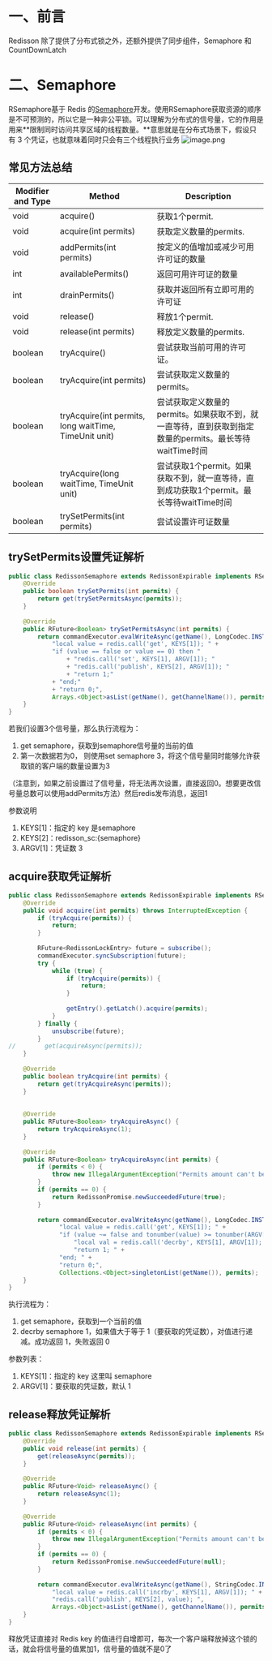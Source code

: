
# 一、前言

Redisson 除了提供了分布式锁之外，还额外提供了同步组件，Semaphore 和 CountDownLatch

# 二、Semaphore

RSemaphore基于 Redis 的[Semaphore](https://docs.oracle.com/javase/8/docs/api/java/util/concurrent/Semaphore.html?is-external=true)开发。使用RSemaphore获取资源的顺序是不可预测的，所以它是一种非公平锁。可以理解为分布式的信号量，它的作用是用来**限制同时访问共享区域的线程数量。**意思就是在分布式场景下，假设只有 3 个凭证，也就意味着同时只会有三个线程执行业务
![image.png](https://cdn.nlark.com/yuque/0/2023/png/34922072/1682046716787-8e7ee5eb-9b20-41e8-bdce-83231cb3b2cc.png?x-oss-process=image%2Fwatermark%2Ctype_d3F5LW1pY3JvaGVp%2Csize_28%2Ctext_5p2O5pyJ5Lm-%2Ccolor_FFFFFF%2Cshadow_50%2Ct_80%2Cg_se%2Cx_10%2Cy_10#averageHue=%23f4f4f4&clientId=u95ca8ec8-d231-4&from=paste&height=475&id=u12ecf802&originHeight=421&originWidth=984&originalType=binary&ratio=2&rotation=0&showTitle=false&size=38955&status=done&style=none&taskId=ufcab31c0-9efd-4e15-9402-ff7d9f71066&title=&width=1110)

## 常见方法总结
| Modifier and Type | Method | Description |
| --- | --- | --- |
| void | acquire() | 获取1个permit. |
| void | acquire(int permits) | 获取定义数量的permits. |
| void | addPermits(int permits) | 按定义的值增加或减少可用许可证的数量 |
| int | availablePermits() | 返回可用许可证的数量 |
| int | drainPermits() | 获取并返回所有立即可用的许可证 |
| void | release() | 释放1个permit. |
| void | release(int permits) | 释放定义数量的permits. |
| boolean | tryAcquire() | 尝试获取当前可用的许可证。 |
| boolean | tryAcquire(int permits) | 尝试获取定义数量的permits。 |
| boolean | tryAcquire(int permits, long waitTime, TimeUnit unit) | 尝试获取定义数量的permits。如果获取不到，就一直等待，直到获取到指定数量的permits。最长等待waitTime时间 |
| boolean | tryAcquire(long waitTime, TimeUnit unit) | 尝试获取1个permit。如果获取不到，就一直等待，直到成功获取1个permit。最长等待waitTime时间 |
| boolean | trySetPermits(int permits) | 尝试设置许可证数量 |


## trySetPermits设置凭证解析
```java
public class RedissonSemaphore extends RedissonExpirable implements RSemaphore {
    @Override
    public boolean trySetPermits(int permits) {
        return get(trySetPermitsAsync(permits));
    }
    
    @Override
    public RFuture<Boolean> trySetPermitsAsync(int permits) {
        return commandExecutor.evalWriteAsync(getName(), LongCodec.INSTANCE, RedisCommands.EVAL_BOOLEAN,
            "local value = redis.call('get', KEYS[1]); " +
            "if (value == false or value == 0) then "
                + "redis.call('set', KEYS[1], ARGV[1]); "
                + "redis.call('publish', KEYS[2], ARGV[1]); "
                + "return 1;"
            + "end;"
            + "return 0;",
            Arrays.<Object>asList(getName(), getChannelName()), permits);
    }
}
```
若我们设置3个信号量，那么执行流程为：

1. get semaphore，获取到semaphore信号量的当前的值
2. 第一次数据若为0， 则使用set semaphore 3，将这个信号量同时能够允许获取锁的客户端的数量设置为3

（注意到，如果之前设置过了信号量，将无法再次设置，直接返回0。想要更改信号量总数可以使用addPermits方法）然后redis发布消息，返回1

 参数说明

1. KEYS[1]：指定的 key 是semaphore
2. KEYS[2]：redisson_sc:{semaphore}
3. ARGV[1]：凭证数 3

## acquire获取凭证解析
```java
public class RedissonSemaphore extends RedissonExpirable implements RSemaphore {
    @Override
    public void acquire(int permits) throws InterruptedException {
        if (tryAcquire(permits)) {
            return;
        }
 
        RFuture<RedissonLockEntry> future = subscribe();
        commandExecutor.syncSubscription(future);
        try {
            while (true) {
                if (tryAcquire(permits)) {
                    return;
                }
 
                getEntry().getLatch().acquire(permits);
            }
        } finally {
            unsubscribe(future);
        }
//        get(acquireAsync(permits));
    }
 
    @Override
    public boolean tryAcquire(int permits) {
        return get(tryAcquireAsync(permits));
    }
 
 
    @Override
    public RFuture<Boolean> tryAcquireAsync() {
        return tryAcquireAsync(1);
    }
    
    @Override
    public RFuture<Boolean> tryAcquireAsync(int permits) {
        if (permits < 0) {
            throw new IllegalArgumentException("Permits amount can't be negative");
        }
        if (permits == 0) {
            return RedissonPromise.newSucceededFuture(true);
        }
 
        return commandExecutor.evalWriteAsync(getName(), LongCodec.INSTANCE, RedisCommands.EVAL_BOOLEAN,
              "local value = redis.call('get', KEYS[1]); " +
              "if (value ~= false and tonumber(value) >= tonumber(ARGV[1])) then " +
                  "local val = redis.call('decrby', KEYS[1], ARGV[1]); " +
                  "return 1; " +
              "end; " +
              "return 0;",
              Collections.<Object>singletonList(getName()), permits);
    }
}
```
执行流程为：

1. get semaphore，获取到一个当前的值
2. decrby semaphore 1，如果值大于等于 1（要获取的凭证数），对值进行递减。成功返回 1，失败返回 0

参数列表：

1. KEYS[1]：指定的 key 这里叫 semaphore
2. ARGV[1]：要获取的凭证数，默认 1

## release释放凭证解析
```java
public class RedissonSemaphore extends RedissonExpirable implements RSemaphore {
    @Override
    public void release(int permits) {
        get(releaseAsync(permits));
    }
    
    @Override
    public RFuture<Void> releaseAsync() {
        return releaseAsync(1);
    }
    
    @Override
    public RFuture<Void> releaseAsync(int permits) {
        if (permits < 0) {
            throw new IllegalArgumentException("Permits amount can't be negative");
        }
        if (permits == 0) {
            return RedissonPromise.newSucceededFuture(null);
        }
 
        return commandExecutor.evalWriteAsync(getName(), StringCodec.INSTANCE, RedisCommands.EVAL_VOID,
            "local value = redis.call('incrby', KEYS[1], ARGV[1]); " +
            "redis.call('publish', KEYS[2], value); ",
            Arrays.<Object>asList(getName(), getChannelName()), permits);
    }
}
```
释放凭证直接对 Redis key 的值进行自增即可，每次一个客户端释放掉这个锁的话，就会将信号量的值累加1，信号量的值就不是0了



